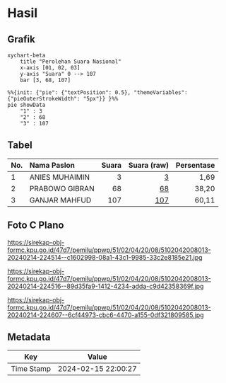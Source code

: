 # Hasil

## Grafik

```mermaid
xychart-beta
    title "Perolehan Suara Nasional"
    x-axis [01, 02, 03]
    y-axis "Suara" 0 --> 107
    bar [3, 68, 107]
```

```mermaid
%%{init: {"pie": {"textPosition": 0.5}, "themeVariables": {"pieOuterStrokeWidth": "5px"}} }%%
pie showData
    "1" : 3
    "2" : 68
    "3" : 107
```

## Tabel

| No. | Nama Paslon    | Suara | Suara (raw) | Persentase |
|:--- |:-------------- | -----:| -----------:| ----------:|
| 1   | ANIES MUHAIMIN | 3     | [3][p-1]    | 1,69       |
| 2   | PRABOWO GIBRAN | 68    | [68][p-2]   | 38,20      |
| 3   | GANJAR MAHFUD  | 107   | [107][p-3]  | 60,11      |


[p-1]: https://github.com/gigit-pemilu/pemilu-2024/blob/main/pilpres/hitung-suara/sub/51-bali/sub/02-tabanan/sub/04-kerambitan/sub/2008-samsam/sub/013-tps/sub/paslon-1.txt
[p-2]: https://github.com/gigit-pemilu/pemilu-2024/blob/main/pilpres/hitung-suara/sub/51-bali/sub/02-tabanan/sub/04-kerambitan/sub/2008-samsam/sub/013-tps/sub/paslon-2.txt
[p-3]: https://github.com/gigit-pemilu/pemilu-2024/blob/main/pilpres/hitung-suara/sub/51-bali/sub/02-tabanan/sub/04-kerambitan/sub/2008-samsam/sub/013-tps/sub/paslon-3.txt

## Foto C Plano

https://sirekap-obj-formc.kpu.go.id/47d7/pemilu/ppwp/51/02/04/20/08/5102042008013-20240214-224514--c1602998-08a1-43c1-9985-33c2e8185e21.jpg

https://sirekap-obj-formc.kpu.go.id/47d7/pemilu/ppwp/51/02/04/20/08/5102042008013-20240214-224516--89d35fa9-1412-4234-adda-c9d42358369f.jpg

https://sirekap-obj-formc.kpu.go.id/47d7/pemilu/ppwp/51/02/04/20/08/5102042008013-20240214-224607--6cf44973-cbc6-4470-a155-0df321809585.jpg


## Metadata

| Key        | Value               |
| ---------- | ------------------- |
| Time Stamp | 2024-02-15 22:00:27 |



